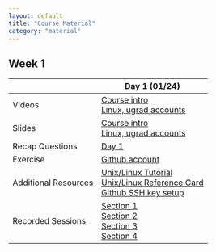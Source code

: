 ```yaml
---
layout: default
title: "Course Material"
category: "material"
---
```


## Week 1

   &nbsp; | Day 1 (01/24)
 -- | -- 
Videos | [Course intro](https://jh.hosted.panopto.com/Panopto/Pages/Viewer.aspx?id=dbce7d0d-59a3-45f1-bf13-ad90013c8a82)<br>[Linux, ugrad accounts](https://jh.hosted.panopto.com/Panopto/Pages/Viewer.aspx?id=d6bb780e-7f77-423d-a5a2-acb701750ed2)
Slides | [Course intro](slides/day01_intro.pdf)<br>[Linux, ugrad accounts](slides/day01_linux_intro.pdf)
Recap Questions | [Day 1](questions/day01.html)
Exercise | [Github account](exercise/github.html)
Additional Resources | [Unix/Linux Tutorial](https://cs.jhu.edu/~joanne/unix.html)<br>[Unix/Linux Reference Card](https://cs.jhu.edu/~joanne/unixRC.pdf)<br>[Github SSH key setup](resources/github-ssh.html)
Recorded Sessions | [Section 1](#)<br>[Section 2](#)<br>[Section 3](#)<br>[Section 4](#)
